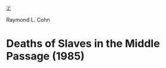 [🇿](zotero://select/library/items/NYHNEQCV)

Raymond L. Cohn
# Deaths of Slaves in the Middle Passage (1985)

